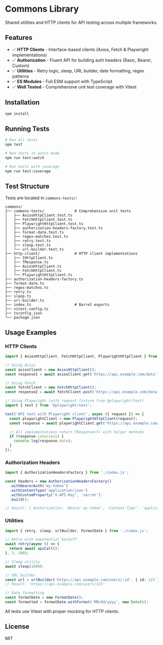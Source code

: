 # Commons Library

Shared utilities and HTTP clients for API testing across multiple frameworks.

## Features

- ✅ **HTTP Clients** - Interface-based clients (Axios, Fetch & Playwright implementations)
- ✅ **Authorization** - Fluent API for building auth headers (Basic, Bearer, Custom)
- ✅ **Utilities** - Retry logic, sleep, URL builder, date formatting, regex patterns
- ✅ **ES Modules** - Full ESM support with TypeScript
- ✅ **Well Tested** - Comprehensive unit test coverage with Vitest

## Installation

```bash
npm install
```

## Running Tests

```bash
# Run all tests
npm test

# Run tests in watch mode
npm run test:watch

# Run tests with coverage
npm run test:coverage
```

## Test Structure

Tests are located in `commons-tests/`:

```
commons/
├── commons-tests/              # Comprehensive unit tests
│   ├── AxiosHttpClient.test.ts
│   ├── FetchHttpClient.test.ts
│   ├── PlaywrightHttpClient.test.ts
│   ├── authorization-headers-factory.test.ts
│   ├── format-date.test.ts
│   ├── regex-matches.test.ts
│   ├── retry.test.ts
│   ├── sleep.test.ts
│   └── url-builder.test.ts
├── http-client/                # HTTP client implementations
│   ├── IHttpClient.ts
│   ├── TResponse.ts
│   ├── AxiosHttpClient.ts
│   ├── FetchHttpClient.ts
│   └── PlaywrightHttpClient.ts
├── authorization-headers-factory.ts
├── format-date.ts
├── regex-matches.ts
├── retry.ts
├── sleep.ts
├── url-builder.ts
├── index.ts                    # Barrel exports
├── vitest.config.ts
├── tsconfig.json
└── package.json
```

## Usage Examples

### HTTP Clients

```typescript
import { AxiosHttpClient, FetchHttpClient, PlaywrightHttpClient } from './index.js';

// Using Axios
const axiosClient = new AxiosHttpClient();
const response1 = await axiosClient.get('https://api.example.com/data');

// Using Fetch
const fetchClient = new FetchHttpClient();
const response2 = await fetchClient.post('https://api.example.com/data', { name: 'test' });

// Using Playwright (with request fixture from @playwright/test)
import { test } from '@playwright/test';

test('API test with Playwright client', async ({ request }) => {
  const playwrightClient = new PlaywrightHttpClient(request);
  const response = await playwrightClient.get('https://api.example.com/data');

  // All implementations return TResponse<T> with helper methods
  if (response.isSuccess) {
    console.log(response.data);
  }
});
```

### Authorization Headers

```typescript
import { AuthorizationHeadersFactory } from './index.js';

const headers = new AuthorizationHeadersFactory()
  .withBearerAuth('my-token')
  .withContentType('application/json')
  .withCustomProperty('X-API-Key', 'secret')
  .build();

// Result: { Authorization: 'Bearer my-token', 'Content-Type': 'application/json', 'X-API-Key': 'secret' }
```

### Utilities

```typescript
import { retry, sleep, urlBuilder, FormatDate } from './index.js';

// Retry with exponential backoff
await retry(async () => {
  return await apiCall();
}, 3, 100);

// Sleep utility
await sleep(1000);

// URL builder
const url = urlBuilder('https://api.example.com/users/:id', { id: 123 });
// Result: 'https://api.example.com/users/123'

// Date formatting
const formatDate = new FormatDate();
const formatted = formatDate.withFormat('MM/dd/yyyy', new Date());
```

All tests use Vitest with proper mocking for HTTP clients.

## License

MIT
